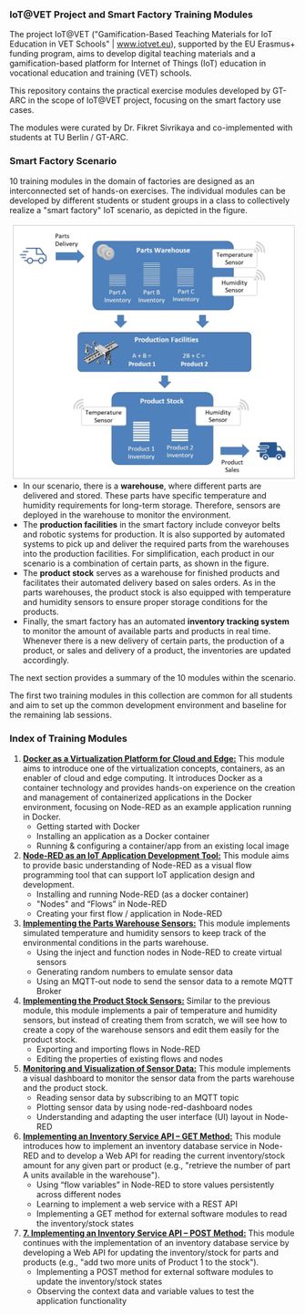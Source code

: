 ### IoT@VET Project and Smart Factory Training Modules

The project IoT@VET ("Gamification-Based Teaching Materials for IoT Education in VET Schools" | www.iotvet.eu), supported by the EU Erasmus+ funding program, aims to develop digital teaching materials and a gamification-based platform for Internet of Things (IoT) education in vocational education and training (VET) schools.

This repository contains the practical exercise modules developed by GT-ARC in the scope of IoT@VET project, focusing on the smart factory use cases.

The modules were curated by Dr. Fikret Sivrikaya and co-implemented with students at TU Berlin / GT-ARC.

### Smart Factory Scenario

10 training modules in the domain of factories are designed as an interconnected set of hands-on exercises. The individual modules can be developed by different students or student groups in a class to collectively realize a "smart factory" IoT scenario, as depicted in the figure.

<img align="right" src="figures/smart_factory_scenario.jpg" width="500">

- In our scenario, there is a **warehouse**, where different parts are delivered and stored. These parts have specific temperature and humidity requirements for long-term storage. Therefore, sensors are deployed in the warehouse to monitor the environment.
- The **production facilities** in the smart factory include conveyor belts and robotic systems for production. It is also supported by automated systems to pick up and deliver the required parts from the warehouses into the production facilities. For simplification, each product in our scenario is a combination of certain parts, as shown in the figure.
- The **product stock** serves as a warehouse for finished products and facilitates their automated delivery based on sales orders. As in the parts warehouses, the product stock is also equipped with temperature and humidity sensors to ensure proper storage conditions for the products.
- Finally, the smart factory has an automated **inventory tracking system** to monitor the amount of available parts and products in real time. Whenever there is a new delivery of certain parts, the production of a product, or sales and delivery of a product, the inventories are updated accordingly.

The next section provides a summary of the 10 modules within the scenario. 

The first two training modules in this collection are common for all students and aim to set up the common development environment and baseline for the remaining lab sessions.

### Index of Training Modules

1. [**Docker as a Virtualization Platform for Cloud and Edge:**](modules/IoT-Factory-GTARC-01-Docker.pdf) This module aims to introduce one of the virtualization concepts, containers, as an enabler of cloud and edge computing. It introduces Docker as a container technology and provides hands-on experience on the creation and management of containerized applications in the Docker environment, focusing on Node-RED as an example application running in Docker. 
    - Getting started with Docker
    - Installing an application as a Docker container 
    - Running & configuring a container/app from an existing local image
2. [**Node-RED as an IoT Application Development Tool:**](modules/IoT-Factory-GTARC-02-NodeRed.pdf) This module aims to provide basic understanding of Node-RED as a visual flow programming tool that can support IoT application design and development.
    - Installing and running Node-RED (as a docker container)
    - "Nodes" and “Flows” in Node-RED
    - Creating your first flow / application in Node-RED
3. [**Implementing the Parts Warehouse Sensors:**](modules/IoT-Factory-GTARC-03-WarehouseSensors.pdf) This module implements simulated temperature and humidity sensors to keep track of the environmental conditions in the parts warehouse.
    - Using the inject and function nodes in Node-RED to create virtual sensors
    - Generating random numbers to emulate sensor data
    - Using an MQTT-out node to send the sensor data to a remote MQTT Broker
4. [**Implementing the Product Stock Sensors:**](modules/IoT-Factory-GTARC-04-Product%20Stock%20Sensors.pdf) Similar to the previous module, this module implements a pair of temperature and humidity sensors, but instead of creating them from scratch, we will see how to create a copy of the warehouse sensors and edit them easily for the product stock.
    - Exporting and importing flows in Node-RED
    - Editing the properties of existing flows and nodes
5. [**Monitoring and Visualization of Sensor Data:**](modules/IoT-Factory-GTARC-05-Sensor%20Monitoring%20Dashboard.pdf) This module implements a visual dashboard to monitor the sensor data from the parts warehouse and the product stock.
    - Reading sensor data by subscribing to an MQTT topic
    - Plotting sensor data by using node-red-dashboard nodes
    - Understanding and adapting the user interface (UI) layout in Node-RED
6. [**Implementing an Inventory Service API – GET Method:**](modules/IoT-Factory-GTARC-06-InventoryServiceAPI-GETmethod.pdf) This module introduces how to implement an inventory database service in Node-RED and to develop a Web API for reading the current inventory/stock amount for any given part or product (e.g., "retrieve the number of part A units available in the warehouse").
    - Using “flow variables” in Node-RED to store values persistently across different nodes
    - Learning to implement a web service with a REST API
    - Implementing a GET method for external software modules to read the inventory/stock states
7. [**7.	Implementing an Inventory Service API – POST Method:**](modules/IoT-Factory-GTARC-07-InventoryServiceAPI-POSTmethod.pdf) This module continues with the implementation of an inventory database service by developing a Web API for updating the inventory/stock for parts and products (e.g., "add two more units of Product 1 to the stock").
    - Implementing a POST method for external software modules to update the inventory/stock states
    - Observing the context data and variable values to test the application functionality
